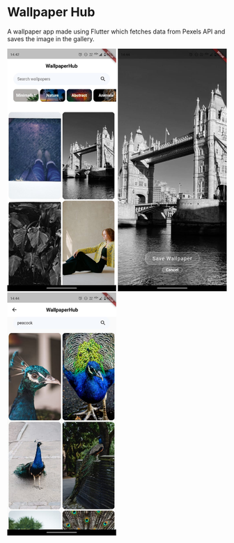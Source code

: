 # Wallpaper Hub

A wallpaper app made using Flutter which fetches data from Pexels API and saves the image in the gallery.

<img width="250" alt="portfolio_view" src="https://github.com/priyaankparekh/WallpaperHub/blob/master/ss1.jpeg"> <img width="250" alt="portfolio_view" src="https://github.com/priyaankparekh/WallpaperHub/blob/master/ss2.jpeg">
<img width="250" alt="portfolio_view" src="https://github.com/priyaankparekh/WallpaperHub/blob/master/ss3.jpeg">
